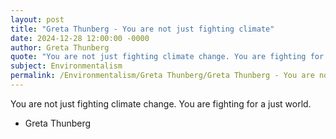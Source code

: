 ```yaml
---
layout: post
title: "Greta Thunberg - You are not just fighting climate"
date: 2024-12-28 12:00:00 -0000
author: Greta Thunberg
quote: "You are not just fighting climate change. You are fighting for a just world."
subject: Environmentalism
permalink: /Environmentalism/Greta Thunberg/Greta Thunberg - You are not just fighting climate
---
```


You are not just fighting climate change. You are fighting for a just world.

- Greta Thunberg
